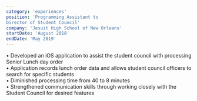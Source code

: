 ```yaml
---
category: 'experiences'
position: 'Programming Assistant to 
Director of Student Council'
company: 'Jesuit High School of New Orleans'
startDate: 'August 2018'
endDate: 'May 2019'
---
```


• Developed an iOS application to assist the student council with processing Senior Lunch day order </br >
• Application records lunch order data and allows student council officers to search for specific students
</br >
• Diminished processing time from 40 to 8 minutes
</br >
• Strengthened communication skills through working closely with the Student Council for desired features
